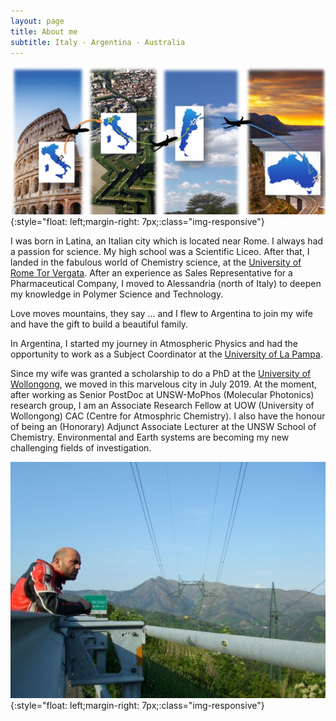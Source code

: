 ```yaml
---
layout: page
title: About me
subtitle: Italy - Argentina - Australia
---
```

![Travelling](/assets/img/Travel.JPG){:style="float: left;margin-right: 7px;:class="img-responsive"} <br />

I was born in Latina, an Italian city which is located near Rome. I always had a passion for science. My high school was a Scientific Liceo. After that, I landed in the fabulous world of Chemistry science, at the [University of Rome Tor Vergata](https://en.uniroma2.it/). After an experience as Sales Representative for a Pharmaceutical Company, I moved to Alessandria (north of Italy) to deepen my knowledge in Polymer Science and Technology. <br />

Love moves mountains, they say ... and I flew to Argentina to join my wife and have the gift to build a beautiful family. <br />

In Argentina, I started my journey in Atmospheric Physics and had the opportunity to work as a Subject Coordinator at the [University of La Pampa](http://www.unlpam.edu.ar/). <br />

Since my wife was granted a scholarship to do a PhD at the [University of Wollongong](https://www.uow.edu.au/), we moved in this marvelous city in July 2019. At the moment, after working as Senior PostDoc at UNSW-MoPhos (Molecular Photonics) research group, I am an Associate Research Fellow at UOW (University of Wollongong) CAC (Centre for Atmosphric Chemistry). I also have the honour of being an (Honorary) Adjunct Associate Lecturer at the UNSW School of Chemistry. Environmental and Earth systems are becoming my new challenging fields of investigation. <br />


![Pampa](/assets/img/giac.jpg){:style="float: left;margin-right: 7px;:class="img-responsive"}
